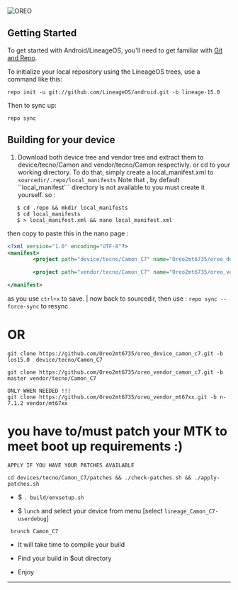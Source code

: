 
![OREO](https://github.com/Oreo2mt6735/oreo_manifest/blob/master/assert/oreo.png "OREO FOR MTK")

Getting Started
---------------

To get started with Android/LineageOS, you'll need to get
familiar with [Git and Repo](https://source.android.com/source/using-repo.html).

To initialize your local repository using the LineageOS trees, use a command like this:

    repo init -u git://github.com/LineageOS/android.git -b lineage-15.0

Then to sync up:

    repo sync
    
    
Building for your device 
------------------------
1. Download both device tree and vendor tree and extract them to device/tecno/Camon and vendor/tecno/Camon respectivly.
  or cd to your working directory. To do that, simply create a local_manifest.xml to ```sourcedir/.repo/local_manifests```
  Note that , by default ``local_manifest``` directory is not available to you must create it yourself.
  so :
  ```
     $ cd .repo && mkdir local_manifests
     $ cd local_manifests
     $ > local_manifest.xml && nano local_manifest.xml
  ```
  then copy to paste this in the nano page :
 ```xml
 <?xml version="1.0" encoding="UTF-8"?>
 <manifest>
         <project path="device/tecno/Camon_C7" name="Oreo2mt6735/oreo_device_camon_c7.git" remote="github" revision="los15.0"/>

         <project path="vendor/tecno/Camon_C7" name="Oreo2mt6735/oreo_vendor_camon_c7.git" remote="github" revision="master"/>

 </manifest>
  ```
  as you use ```ctrl+x``` to save.
   | now back to sourcedir, then use : ```repo sync --force-sync``` to resync


  # OR


```
git clone https://github.com/Oreo2mt6735/oreo_device_camon_c7.git -b los15.0  device/tecno/Camon_C7
```
```
git clone https://github.com/Oreo2mt6735/oreo_vendor_camon_c7.git -b master vendor/tecno/Camon_C7
```
```
ONLY WHEN NEEDED !!!
git clone https://github.com/Oreo2mt6735/oreo_vendor_mt67xx.git -b n-7.1.2 vendor/mt67xx
```

# you have to/must patch your MTK to meet boot up requirements :)
```
APPLY IF YOU HAVE YOUR PATCHES AVAILABLE

cd devices/tecno/Camon_C7/patches && ./check-patches.sh && ./apply-patches.sh
```


 + $ ```. build/envsetup.sh```
 - $ ```lunch```
    and select your device from menu [select ```lineage_Camon_C7-userdebug```]

  ```
   brunch Camon_C7
  ```
 + It will take time to compile your build
 - Find your build in $out directory
 + Enjoy

---------------
